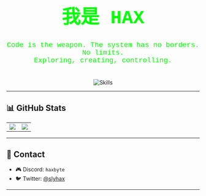 <div align="center">

  <h1 style="font-family: 'Courier New', monospace; color: #00FF00; font-size: 3.5em;">
    我是 HAX
  </h1>

  <p style="font-family: 'Courier New', monospace; color: #00FF00; font-size: 1.3em;">
    Code is the weapon. The system has no borders. No limits.<br/>
    Exploring, creating, controlling.
  </p>

  <img src="https://skillicons.dev/icons?i=c,ts,js,java,python,html,css,nodejs,mongodb,express,flask,vim,neovim,sublime"
       alt="Skills" style="margin-top: 20px;" />

</div>

---
## 📊 GitHub Stats

<div align="center">
  <table>
    <tr>
      <td>
        <img src="https://github-readme-stats.vercel.app/api?username=slyhax&show_icons=true&theme=tokyonight&hide_border=true" />
      </td>
      <td>
        <img src="https://github-readme-stats.vercel.app/api/top-langs/?username=slyhax&layout=compact&theme=tokyonight&hide_border=true" />
      </td>
    </tr>
  </table>
</div>

---

## 📡 Contact

- 🎮 Discord: `haxbyte`
- 🐦 Twitter: [@slyhax](https://twitter.com/slyhax)

---
